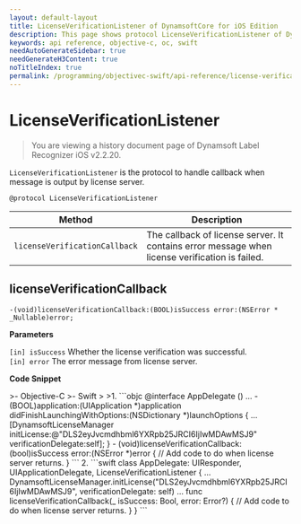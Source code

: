```yaml
---
layout: default-layout
title: LicenseVerificationListener of DynamsoftCore for iOS Edition
description: This page shows protocol LicenseVerificationListener of DynamsoftCore for iOS edition.
keywords: api reference, objective-c, oc, swift
needAutoGenerateSidebar: true
needGenerateH3Content: true
noTitleIndex: true
permalink: /programming/objectivec-swift/api-reference/license-verification-listener.html
---
```


# LicenseVerificationListener

> You are viewing a history document page of Dynamsoft Label Recognizer iOS v2.2.20.

`LicenseVerificationListener` is the protocol to handle callback when message is output by license server.

```objc
@protocol LicenseVerificationListener
```

| Method | Description |
| ------ | ----------- |
| `licenseVerificationCallback` | The callback of license server. It contains error message when license verification is failed. |

## licenseVerificationCallback

```objc
-(void)licenseVerificationCallback:(BOOL)isSuccess error:(NSError * _Nullable)error;
```

**Parameters**

`[in] isSuccess` Whether the license verification was successful.  
`[in] error` The error message from license server.

**Code Snippet**

<div class="sample-code-prefix"></div>
>- Objective-C
>- Swift
>
>1. 
```objc
@interface AppDelegate ()<LicenseVerificationListener>
...
- (BOOL)application:(UIApplication *)application didFinishLaunchingWithOptions:(NSDictionary *)launchOptions {
   ...
   [DynamsoftLicenseManager initLicense:@"DLS2eyJvcmdhbml6YXRpb25JRCI6IjIwMDAwMSJ9" verificationDelegate:self];
}
- (void)licenseVerificationCallback:(bool)isSuccess error:(NSError *)error {
   // Add code to do when license server returns.
}
```
2. 
```swift
class AppDelegate: UIResponder, UIApplicationDelegate, LicenseVerificationListener {
   ...
   DynamsoftLicenseManager.initLicense("DLS2eyJvcmdhbml6YXRpb25JRCI6IjIwMDAwMSJ9", verificationDelegate: self)
   ...
   func licenseVerificationCallback(_ isSuccess: Bool, error: Error?) {
          // Add code to do when license server returns.
   }
}
```
